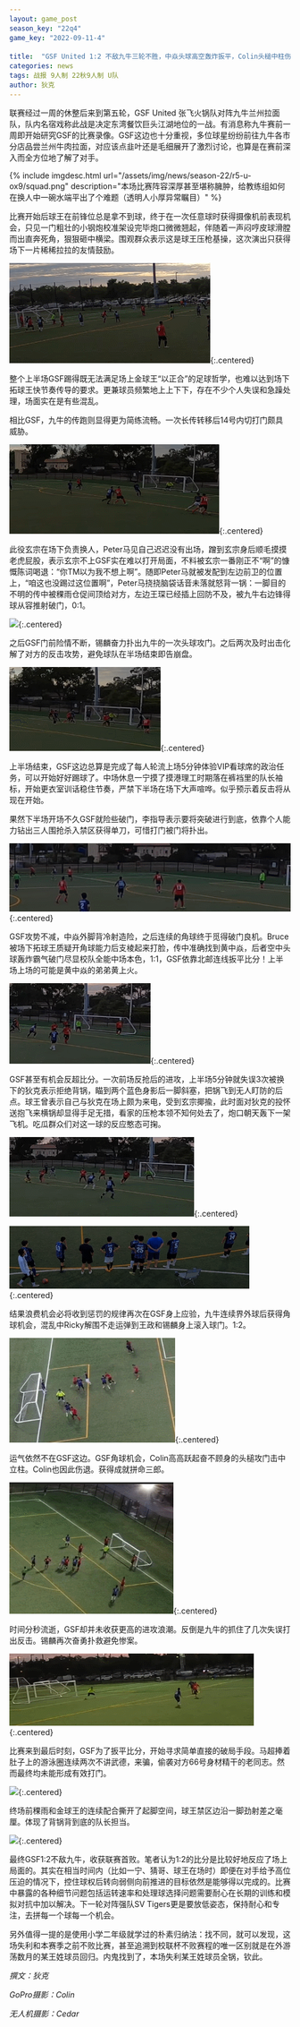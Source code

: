 ```yaml
---
layout: game_post
season_key: "22q4"
game_key: "2022-09-11-4"

title:  "GSF United 1:2 不敌九牛三轮不胜，中焱头球高空轰炸扳平，Colin头槌中柱伤退"
categories: news
tags: 战报 9人制 22秋9人制 U队
author: 狄克
---
```


联赛经过一周的休整后来到第五轮，GSF United 张飞火锅队对阵九牛兰州拉面队，队内名宿戏称此战是决定东湾餐饮巨头江湖地位的一战。有消息称九牛赛前一周即开始研究GSF的比赛录像。GSF这边也十分重视，多位球星纷纷前往九牛各市分店品尝兰州牛肉拉面，对应该点韭叶还是毛细展开了激烈讨论，也算是在赛前深入而全方位地了解了对手。

{% include imgdesc.html url="/assets/img/news/season-22/r5-u-ox9/squad.png" description="本场比赛阵容深厚甚至堪称臃肿，给教练组如何在换人中一碗水端平出了个难题（透明人小厚异常瞩目）" %}

比赛开始后球王在前锋位总是拿不到球，终于在一次任意球时获得摄像机前表现机会，只见一门粗壮的小钢炮校准架设完毕炮口微微翘起，伴随着一声闷哼皮球滑膛而出直奔死角，狠狠砸中横梁。围观群众表示这是球王压枪基操，这次演出只获得场下一片稀稀拉拉的友情鼓励。

![](/assets/img/news/season-22/r5-u-ox9/1.gif){:.centered}

整个上半场GSF踢得既无法满足场上金球王“以正合”的足球哲学，也难以达到场下拓球王快节奏传导的要求。更兼球员频繁地上上下下，存在不少个人失误和急躁处理，场面实在是有些混乱。

相比GSF，九牛的传跑则显得更为简练流畅。一次长传转移后14号内切打门颇具威胁。

![](/assets/img/news/season-22/r5-u-ox9/2.gif){:.centered}

此役玄宗在场下负责换人，Peter马见自己迟迟没有出场，蹭到玄宗身后顺毛摸摸老虎屁股，表示玄宗不上GSF实在难以打开局面，不料被玄宗一番刚正不“啊”的慷慨陈词喝退：“你TM以为我不想上啊”。随即Peter马就被发配到左边前卫的位置上，“咱这也没踢过这位置啊”，Peter马挠挠脑袋话音未落就怒背一锅：一脚目的不明的传中被稞雨仓促间顶给对方，左边王琛已经插上回防不及，被九牛右边锋得球从容推射破门，0:1。

![](/assets/img/news/season-22/r5-u-ox9/0-1.gif){:.centered}

之后GSF门前险情不断，锡麟奋力扑出九牛的一次头球攻门。之后两次及时出击化解了对方的反击攻势，避免球队在半场结束即告崩盘。

![](/assets/img/news/season-22/r5-u-ox9/3.gif){:.centered}

上半场结束，GSF这边总算是完成了每人轮流上场5分钟体验VIP看球席的政治任务，可以开始好好踢球了。中场休息一宁摸了摸港理工时期落在裤裆里的队长袖标，开始更衣室训话稳住节奏，严禁下半场在场下大声喧哗。似乎预示着反击将从现在开始。

果然下半场开场不久GSF就险些破门，李指导表示要将突破进行到底，依靠个人能力钻出三人围抢杀入禁区获得单刀，可惜打门被门将扑出。

![](/assets/img/news/season-22/r5-u-ox9/4.gif){:.centered}

GSF攻势不减，中焱外脚背冷射造险，之后连续的角球终于觅得破门良机。Bruce被场下拓球王质疑开角球能力后支棱起来打脸，传中准确找到黄中焱，后者空中头球轰炸霸气破门尽显校队全能中场本色，1:1，GSF依靠北邮连线扳平比分！上半场上场的可能是黄中焱的弟弟黄上火。

![](/assets/img/news/season-22/r5-u-ox9/1-1.gif){:.centered}

GSF甚至有机会反超比分。一次前场反抢后的进攻，上半场5分钟就失误3次被换下的狄克表示拒绝背锅，瞄到两个蓝色身影后一脚斜塞，把锅飞到无人盯防的后点。球王曾表示自己与狄克在场上颇为来电，受到玄宗揶揄，此时面对狄克的投怀送抱飞来横锅却显得手足无措，看家的压枪本领不知何处去了，炮口朝天轰下一架飞机。吃瓜群众们对这一球的反应憨态可掬。

![](/assets/img/news/season-22/r5-u-ox9/5.gif){:.centered}

![](/assets/img/news/season-22/r5-u-ox9/5a.gif){:.centered}

结果浪费机会必将收到惩罚的规律再次在GSF身上应验，九牛连续界外球后获得角球机会，混乱中Ricky解围不走运弹到王政和锡麟身上滚入球门。1:2。

![](/assets/img/news/season-22/r5-u-ox9/1-2.gif){:.centered}

运气依然不在GSF这边。GSF角球机会，Colin高高跃起奋不顾身的头槌攻门击中立柱。Colin也因此伤退。获得成就拼命三郎。

![](/assets/img/news/season-22/r5-u-ox9/6.gif){:.centered}

时间分秒流逝，GSF却并未收获更高的进攻浪潮。反倒是九牛的抓住了几次失误打出反击。锡麟再次奋勇扑救避免惨案。

![](/assets/img/news/season-22/r5-u-ox9/7.gif){:.centered}

比赛来到最后时刻，GSF为了扳平比分，开始寻求简单直接的破局手段。马超捧着肚子上的游泳圈连续两次不讲武德，来骗，偷袭对方66号身材精干的老同志。然而最终均未能形成有效打门。

![](/assets/img/news/season-22/r5-u-ox9/machao.gif){:.centered}

终场前稞雨和金球王的连续配合撕开了起脚空间，球王禁区边沿一脚劲射差之毫厘。体现了背锅背到底的队长担当。

![](/assets/img/news/season-22/r5-u-ox9/8.gif){:.centered}

最终GSF1:2不敌九牛，收获联赛首败。笔者认为1:2的比分是比较好地反应了场上局面的。其实在相当时间内（比如一宁、猜哥、球王在场时）即便在对手给予高位压迫的情况下，控住球权后转向弱侧向前推进的目标依然是能够得以完成的。比赛中暴露的各种细节问题包括运转速率和处理球选择问题需要耐心在长期的训练和模拟对抗中加以解决。下一轮对阵强队SV Tigers更是要放低姿态，保持耐心和专注，去拼每一个球每一个机会。

另外值得一提的是使用小学二年级就学过的朴素归纳法：找不同，就可以发现，这场失利和本赛季之前不败比赛，甚至追溯到校联杯不败赛程的唯一区别就是在外游荡数月的某王姓球员回归。内鬼找到了，本场失利某王姓球员全锅，钦此。

*撰文：狄克*

*GoPro摄影：Colin*

*无人机摄影：Cedar*
